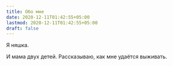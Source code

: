 ```yaml
---
title: Обо мне
date: 2020-12-11T01:42:55+05:00
lastmod: 2020-12-11T01:42:55+05:00
draft: false
---
```


Я няшка.

<!--more-->

И мама двух детей. Рассказываю, как мне удаётся выживать.
